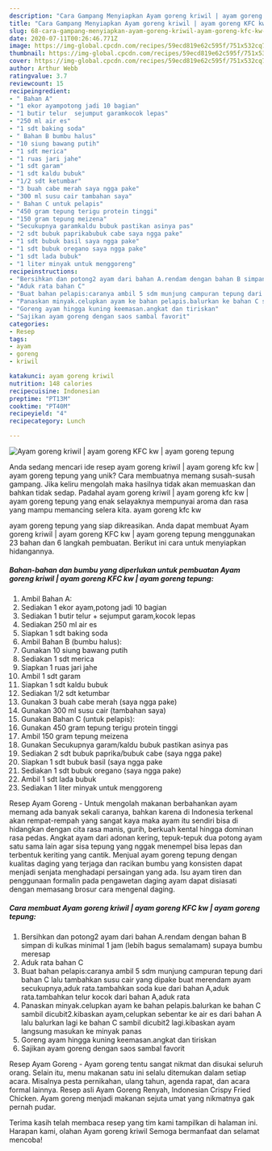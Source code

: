 ```yaml
---
description: "Cara Gampang Menyiapkan Ayam goreng kriwil | ayam goreng KFC kw | ayam goreng tepung Anti Gagal"
title: "Cara Gampang Menyiapkan Ayam goreng kriwil | ayam goreng KFC kw | ayam goreng tepung Anti Gagal"
slug: 68-cara-gampang-menyiapkan-ayam-goreng-kriwil-ayam-goreng-kfc-kw-ayam-goreng-tepung-anti-gagal
date: 2020-07-11T00:26:46.771Z
image: https://img-global.cpcdn.com/recipes/59ecd819e62c595f/751x532cq70/ayam-goreng-kriwil-ayam-goreng-kfc-kw-ayam-goreng-tepung-foto-resep-utama.jpg
thumbnail: https://img-global.cpcdn.com/recipes/59ecd819e62c595f/751x532cq70/ayam-goreng-kriwil-ayam-goreng-kfc-kw-ayam-goreng-tepung-foto-resep-utama.jpg
cover: https://img-global.cpcdn.com/recipes/59ecd819e62c595f/751x532cq70/ayam-goreng-kriwil-ayam-goreng-kfc-kw-ayam-goreng-tepung-foto-resep-utama.jpg
author: Arthur Webb
ratingvalue: 3.7
reviewcount: 15
recipeingredient:
- " Bahan A"
- "1 ekor ayampotong jadi 10 bagian"
- "1 butir telur  sejumput garamkocok lepas"
- "250 ml air es"
- "1 sdt baking soda"
- " Bahan B bumbu halus"
- "10 siung bawang putih"
- "1 sdt merica"
- "1 ruas jari jahe"
- "1 sdt garam"
- "1 sdt kaldu bubuk"
- "1/2 sdt ketumbar"
- "3 buah cabe merah saya ngga pake"
- "300 ml susu cair tambahan saya"
- " Bahan C untuk pelapis"
- "450 gram tepung terigu protein tinggi"
- "150 gram tepung meizena"
- "Secukupnya garamkaldu bubuk pastikan asinya pas"
- "2 sdt bubuk paprikabubuk cabe saya ngga pake"
- "1 sdt bubuk basil saya ngga pake"
- "1 sdt bubuk oregano saya ngga pake"
- "1 sdt lada bubuk"
- "1 liter minyak untuk menggoreng"
recipeinstructions:
- "Bersihkan dan potong2 ayam dari bahan A.rendam dengan bahan B simpan di kulkas minimal 1 jam (lebih bagus semalamam) supaya bumbu meresap"
- "Aduk rata bahan C"
- "Buat bahan pelapis:caranya ambil 5 sdm munjung campuran tepung dari bahan C lalu tambahkan susu cair yang dipake buat merendam ayam secukupnya,aduk rata.tambahkan soda kue dari bahan A,aduk rata.tambahkan telur kocok dari bahan A,aduk rata"
- "Panaskan minyak.celupkan ayam ke bahan pelapis.balurkan ke bahan C sambil dicubit2.kibaskan ayam,celupkan sebentar ke air es dari bahan A lalu balurkan lagi ke bahan C sambil dicubit2 lagi.kibaskan ayam langsung masukan ke minyak panas"
- "Goreng ayam hingga kuning keemasan.angkat dan tiriskan"
- "Sajikan ayam goreng dengan saos sambal favorit"
categories:
- Resep
tags:
- ayam
- goreng
- kriwil

katakunci: ayam goreng kriwil 
nutrition: 148 calories
recipecuisine: Indonesian
preptime: "PT13M"
cooktime: "PT40M"
recipeyield: "4"
recipecategory: Lunch

---
```



![Ayam goreng kriwil | ayam goreng KFC kw | ayam goreng tepung](https://img-global.cpcdn.com/recipes/59ecd819e62c595f/751x532cq70/ayam-goreng-kriwil-ayam-goreng-kfc-kw-ayam-goreng-tepung-foto-resep-utama.jpg)

Anda sedang mencari ide resep ayam goreng kriwil | ayam goreng kfc kw | ayam goreng tepung yang unik? Cara membuatnya memang susah-susah gampang. Jika keliru mengolah maka hasilnya tidak akan memuaskan dan bahkan tidak sedap. Padahal ayam goreng kriwil | ayam goreng kfc kw | ayam goreng tepung yang enak selayaknya mempunyai aroma dan rasa yang mampu memancing selera kita.
 ayam goreng kfc kw 

 ayam goreng tepung yang siap dikreasikan. Anda dapat membuat Ayam goreng kriwil | ayam goreng KFC kw | ayam goreng tepung menggunakan 23 bahan dan 6 langkah pembuatan. Berikut ini cara untuk menyiapkan hidangannya.

<!--inarticleads1-->

##### Bahan-bahan dan bumbu yang diperlukan untuk pembuatan Ayam goreng kriwil | ayam goreng KFC kw | ayam goreng tepung:

1. Ambil  Bahan A:
1. Sediakan 1 ekor ayam,potong jadi 10 bagian
1. Sediakan 1 butir telur + sejumput garam,kocok lepas
1. Sediakan 250 ml air es
1. Siapkan 1 sdt baking soda
1. Ambil  Bahan B (bumbu halus):
1. Gunakan 10 siung bawang putih
1. Sediakan 1 sdt merica
1. Siapkan 1 ruas jari jahe
1. Ambil 1 sdt garam
1. Siapkan 1 sdt kaldu bubuk
1. Sediakan 1/2 sdt ketumbar
1. Gunakan 3 buah cabe merah (saya ngga pake)
1. Gunakan 300 ml susu cair (tambahan saya)
1. Gunakan  Bahan C (untuk pelapis):
1. Gunakan 450 gram tepung terigu protein tinggi
1. Ambil 150 gram tepung meizena
1. Gunakan Secukupnya garam/kaldu bubuk pastikan asinya pas
1. Sediakan 2 sdt bubuk paprika/bubuk cabe (saya ngga pake)
1. Siapkan 1 sdt bubuk basil (saya ngga pake
1. Sediakan 1 sdt bubuk oregano (saya ngga pake)
1. Ambil 1 sdt lada bubuk
1. Sediakan 1 liter minyak untuk menggoreng


Resep Ayam Goreng - Untuk mengolah makanan berbahankan ayam memang ada banyak sekali caranya, bahkan karena di Indonesia terkenal akan rempat-rempah yang sangat kaya maka ayam itu sendiri bisa di hidangkan dengan cita rasa manis, gurih, berkuah kental hingga dominan rasa pedas. Angkat ayam dari adonan kering, tepuk-tepuk dua potong ayam satu sama lain agar sisa tepung yang nggak menempel bisa lepas dan terbentuk keriting yang cantik. Menjual ayam goreng tepung dengan kualitas daging yang terjaga dan racikan bumbu yang konsisten dapat menjadi senjata menghadapi persaingan yang ada. Isu ayam tiren dan penggunaan formalin pada pengawetan daging ayam dapat disiasati dengan memasang brosur cara mengenal daging. 

<!--inarticleads2-->

##### Cara membuat Ayam goreng kriwil | ayam goreng KFC kw | ayam goreng tepung:

1. Bersihkan dan potong2 ayam dari bahan A.rendam dengan bahan B simpan di kulkas minimal 1 jam (lebih bagus semalamam) supaya bumbu meresap
1. Aduk rata bahan C
1. Buat bahan pelapis:caranya ambil 5 sdm munjung campuran tepung dari bahan C lalu tambahkan susu cair yang dipake buat merendam ayam secukupnya,aduk rata.tambahkan soda kue dari bahan A,aduk rata.tambahkan telur kocok dari bahan A,aduk rata
1. Panaskan minyak.celupkan ayam ke bahan pelapis.balurkan ke bahan C sambil dicubit2.kibaskan ayam,celupkan sebentar ke air es dari bahan A lalu balurkan lagi ke bahan C sambil dicubit2 lagi.kibaskan ayam langsung masukan ke minyak panas
1. Goreng ayam hingga kuning keemasan.angkat dan tiriskan
1. Sajikan ayam goreng dengan saos sambal favorit


Resep Ayam Goreng - Ayam goreng tentu sangat nikmat dan disukai seluruh orang. Selain itu, menu makanan satu ini selalu ditemukan dalam setiap acara. Misalnya pesta pernikahan, ulang tahun, agenda rapat, dan acara formal lainnya. Resep asli Ayam Goreng Renyah, Indonesian Crispy Fried Chicken. Ayam goreng menjadi makanan sejuta umat yang nikmatnya gak pernah pudar. 

Terima kasih telah membaca resep yang tim kami tampilkan di halaman ini. Harapan kami, olahan Ayam goreng kriwil  Semoga bermanfaat dan selamat mencoba!
